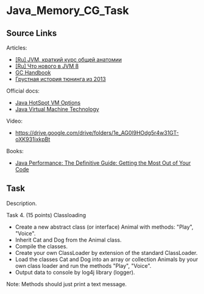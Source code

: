 # Java_Memory_CG_Task

## Source Links

Articles:

* <a href="https://www.youtube.com/watch?v=JbLClSMRK_I">[Ru] JVM, краткий курс общей анатомии</a>
* <a href="https://www.youtube.com/watch?v=EMXflWb9Z5w">[Ru] Что нового в JVM 8</a>
* <a href="https://plumbr.eu/java-garbage-collection-handbook">GC Handbook</a>
* <a href="https://habrahabr.ru/company/luxoft/blog/174231/">Грустная история тюнинга из 2013</a>

Official docs:

* <a href="http://www.oracle.com/technetwork/articles/java/vmoptions-jsp-140102.html">Java HotSpot VM Options</a>
* <a href="https://docs.oracle.com/javase/8/docs/technotes/guides/vm/">Java Virtual Machine Technology </a>

Video:

* <a href="https://drive.google.com/drive/folders/1e_AG0l9HOdg5r4w31GT-oXK931ixkpBt">https://drive.google.com/drive/folders/1e_AG0l9HOdg5r4w31GT-oXK931ixkpBt</a>

Books:

* <a href="https://www.amazon.com/Java-Performance-Definitive-Guide-Getting/dp/1449358454">Java Performance: The Definitive Guide: Getting the Most Out of Your Code</a>

## Task

Description.

Task 4. (15 points) Classloading

* Create a new abstract class (or interface) Animal with methods: "Play", "Voice".
* Inherit Cat and Dog from the Animal class.
* Compile the classes.
* Create your own ClassLoader by extension of the standard ClassLoader.
* Load the classes Cat and Dog into an array or collection Animals by your own class loader and run the methods "Play", "Voice".
* Output data to console by log4j library (logger).

Note: Methods should just print a text message.